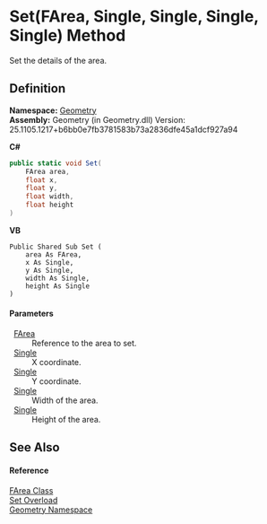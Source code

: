 # Set(FArea, Single, Single, Single, Single) Method


Set the details of the area.



## Definition
**Namespace:** <a href="eb409b48-e279-bdb4-daf3-3196b72d55a2.md">Geometry</a>  
**Assembly:** Geometry (in Geometry.dll) Version: 25.1105.1217+b6bb0e7fb3781583b73a2836dfe45a1dcf927a94

**C#**
``` C#
public static void Set(
	FArea area,
	float x,
	float y,
	float width,
	float height
)
```
**VB**
``` VB
Public Shared Sub Set ( 
	area As FArea,
	x As Single,
	y As Single,
	width As Single,
	height As Single
)
```



#### Parameters
<dl><dt>  <a href="bb9e7df7-af91-41d9-e4eb-f0500ec02002.md">FArea</a></dt><dd>Reference to the area to set.</dd><dt>  <a href="https://learn.microsoft.com/dotnet/api/system.single" target="_blank" rel="noopener noreferrer">Single</a></dt><dd>X coordinate.</dd><dt>  <a href="https://learn.microsoft.com/dotnet/api/system.single" target="_blank" rel="noopener noreferrer">Single</a></dt><dd>Y coordinate.</dd><dt>  <a href="https://learn.microsoft.com/dotnet/api/system.single" target="_blank" rel="noopener noreferrer">Single</a></dt><dd>Width of the area.</dd><dt>  <a href="https://learn.microsoft.com/dotnet/api/system.single" target="_blank" rel="noopener noreferrer">Single</a></dt><dd>Height of the area.</dd></dl>

## See Also


#### Reference
<a href="bb9e7df7-af91-41d9-e4eb-f0500ec02002.md">FArea Class</a>  
<a href="4db62ba8-5772-c817-0a44-eaeb50184c8e.md">Set Overload</a>  
<a href="eb409b48-e279-bdb4-daf3-3196b72d55a2.md">Geometry Namespace</a>  
